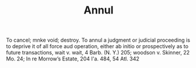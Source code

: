 ---
title: Annul
letter: A
permalink: "/definitions/annul.html"
body: To cancel; mnke void; destroy. To annul a judgment or judicial proceeding is
  to deprive it of all force aud operation, either ab initio or prospectively as to
  future transactions, wait v. wait, 4 Barb. (N. Y.) 205; woodson v. Skinner, 22 Mo.
  24; In re Morrow’s Estate, 204 I'a. 484, 54 Atl. 342
published_at: '2018-07-07'
layout: post
---